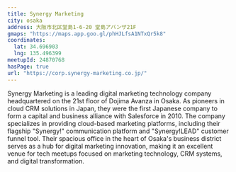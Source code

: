 ```yaml
---
title: Synergy Marketing
city: osaka
address: 大阪市北区堂島1-6-20 堂島アバンザ21F
gmaps: "https://maps.app.goo.gl/phHJLfsA1NTxQr5k8"
coordinates:
  lat: 34.696903
  lng: 135.496399
meetupId: 24870768
hasPage: true
url: "https://corp.synergy-marketing.co.jp/"
---
```


Synergy Marketing is a leading digital marketing technology company headquartered on the 21st floor of Dojima Avanza in Osaka. As pioneers in cloud CRM solutions in Japan, they were the first Japanese company to form a capital and business alliance with Salesforce in 2010. The company specializes in providing cloud-based marketing platforms, including their flagship "Synergy!" communication platform and "Synergy!LEAD" customer funnel tool. Their spacious office in the heart of Osaka's business district serves as a hub for digital marketing innovation, making it an excellent venue for tech meetups focused on marketing technology, CRM systems, and digital transformation.
